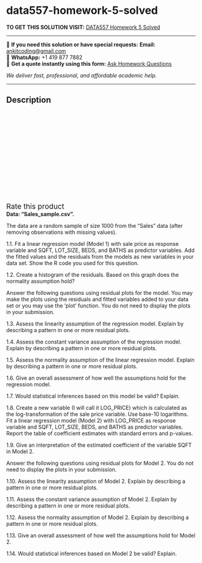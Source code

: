 # data557-homework-5-solved
**TO GET THIS SOLUTION VISIT:** [DATA557 Homework 5 Solved](https://www.ankitcodinghub.com/product/data557-homework-5-solved/)


---

📩 **If you need this solution or have special requests:** **Email:** ankitcoding@gmail.com  
📱 **WhatsApp:** +1 419 877 7882  
📄 **Get a quote instantly using this form:** [Ask Homework Questions](https://www.ankitcodinghub.com/services/ask-homework-questions/)

*We deliver fast, professional, and affordable academic help.*

---

<h2>Description</h2>



<div class="kk-star-ratings kksr-auto kksr-align-center kksr-valign-top" data-payload="{&quot;align&quot;:&quot;center&quot;,&quot;id&quot;:&quot;94011&quot;,&quot;slug&quot;:&quot;default&quot;,&quot;valign&quot;:&quot;top&quot;,&quot;ignore&quot;:&quot;&quot;,&quot;reference&quot;:&quot;auto&quot;,&quot;class&quot;:&quot;&quot;,&quot;count&quot;:&quot;0&quot;,&quot;legendonly&quot;:&quot;&quot;,&quot;readonly&quot;:&quot;&quot;,&quot;score&quot;:&quot;0&quot;,&quot;starsonly&quot;:&quot;&quot;,&quot;best&quot;:&quot;5&quot;,&quot;gap&quot;:&quot;4&quot;,&quot;greet&quot;:&quot;Rate this product&quot;,&quot;legend&quot;:&quot;0\/5 - (0 votes)&quot;,&quot;size&quot;:&quot;24&quot;,&quot;title&quot;:&quot;DATA557 Homework 5 Solved&quot;,&quot;width&quot;:&quot;0&quot;,&quot;_legend&quot;:&quot;{score}\/{best} - ({count} {votes})&quot;,&quot;font_factor&quot;:&quot;1.25&quot;}">

<div class="kksr-stars">

<div class="kksr-stars-inactive">
            <div class="kksr-star" data-star="1" style="padding-right: 4px">


<div class="kksr-icon" style="width: 24px; height: 24px;"></div>
        </div>
            <div class="kksr-star" data-star="2" style="padding-right: 4px">


<div class="kksr-icon" style="width: 24px; height: 24px;"></div>
        </div>
            <div class="kksr-star" data-star="3" style="padding-right: 4px">


<div class="kksr-icon" style="width: 24px; height: 24px;"></div>
        </div>
            <div class="kksr-star" data-star="4" style="padding-right: 4px">


<div class="kksr-icon" style="width: 24px; height: 24px;"></div>
        </div>
            <div class="kksr-star" data-star="5" style="padding-right: 4px">


<div class="kksr-icon" style="width: 24px; height: 24px;"></div>
        </div>
    </div>

<div class="kksr-stars-active" style="width: 0px;">
            <div class="kksr-star" style="padding-right: 4px">


<div class="kksr-icon" style="width: 24px; height: 24px;"></div>
        </div>
            <div class="kksr-star" style="padding-right: 4px">


<div class="kksr-icon" style="width: 24px; height: 24px;"></div>
        </div>
            <div class="kksr-star" style="padding-right: 4px">


<div class="kksr-icon" style="width: 24px; height: 24px;"></div>
        </div>
            <div class="kksr-star" style="padding-right: 4px">


<div class="kksr-icon" style="width: 24px; height: 24px;"></div>
        </div>
            <div class="kksr-star" style="padding-right: 4px">


<div class="kksr-icon" style="width: 24px; height: 24px;"></div>
        </div>
    </div>
</div>


<div class="kksr-legend" style="font-size: 19.2px;">
            <span class="kksr-muted">Rate this product</span>
    </div>
    </div>
<strong>Data: “Sales_sample.csv”.</strong>

The data are a random sample of size 1000 from the “Sales” data (after removing observations with missing values).

1.1. Fit a linear regression model (Model 1) with sale price as response variable and SQFT, LOT_SIZE, BEDS, and BATHS as predictor variables. Add the fitted values and the residuals from the models as new variables in your data set. Show the R code you used for this question.

1.2. Create a histogram of the residuals. Based on this graph does the normality assumption hold?

Answer the following questions using residual plots for the model. You may make the plots using the residuals and fitted variables added to your data set or you may use the ‘plot’ function. You do not need to display the plots in your submission.

1.3. Assess the linearity assumption of the regression model. Explain by describing a pattern in one or more residual plots.

1.4. Assess the constant variance assumption of the regression model. Explain by describing a pattern in one or more residual plots.

1.5. Assess the normality assumption of the linear regression model. Explain by describing a pattern in one or more residual plots.

1.6. Give an overall assessment of how well the assumptions hold for the regression model.

1.7. Would statistical inferences based on this model be valid? Explain.

1.8. Create a new variable (I will call it LOG_PRICE) which is calculated as the log-transformation of the sale price variable. Use base-10 logarithms. Fit a linear regression model (Model 2) with LOG_PRICE as response variable and SQFT, LOT_SIZE, BEDS, and BATHS as predictor variables. Report the table of coefficient estimates with standard errors and p-values.

1.9. Give an interpretation of the estimated coefficient of the variable SQFT in Model 2.

Answer the following questions using residual plots for Model 2. You do not need to display the plots in your submission.

1.10. Assess the linearity assumption of Model 2. Explain by describing a pattern in one or more residual plots.

1.11. Assess the constant variance assumption of Model 2. Explain by describing a pattern in one or more residual plots.

1.12. Assess the normality assumption of Model 2. Explain by describing a pattern in one or more residual plots.

1.13. Give an overall assessment of how well the assumptions hold for Model 2.

1.14. Would statistical inferences based on Model 2 be valid? Explain.
